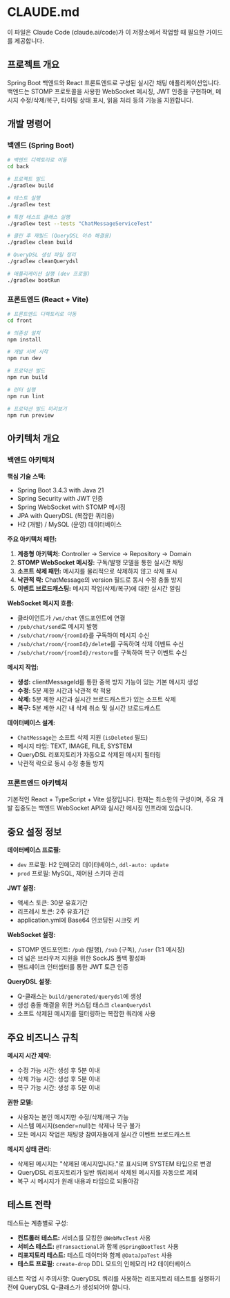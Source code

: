# CLAUDE.md

이 파일은 Claude Code (claude.ai/code)가 이 저장소에서 작업할 때 필요한 가이드를 제공합니다.

## 프로젝트 개요

Spring Boot 백엔드와 React 프론트엔드로 구성된 실시간 채팅 애플리케이션입니다. 백엔드는 STOMP 프로토콜을 사용한 WebSocket 메시징, JWT 인증을 구현하며, 메시지 수정/삭제/복구, 타이핑 상태 표시, 읽음 처리 등의 기능을 지원합니다.

## 개발 명령어

### 백엔드 (Spring Boot)
```bash
# 백엔드 디렉토리로 이동
cd back

# 프로젝트 빌드
./gradlew build

# 테스트 실행
./gradlew test

# 특정 테스트 클래스 실행
./gradlew test --tests "ChatMessageServiceTest"

# 클린 후 재빌드 (QueryDSL 이슈 해결용)
./gradlew clean build

# QueryDSL 생성 파일 정리
./gradlew cleanQuerydsl

# 애플리케이션 실행 (dev 프로필)
./gradlew bootRun
```

### 프론트엔드 (React + Vite)
```bash
# 프론트엔드 디렉토리로 이동
cd front

# 의존성 설치
npm install

# 개발 서버 시작
npm run dev

# 프로덕션 빌드
npm run build

# 린터 실행
npm run lint

# 프로덕션 빌드 미리보기
npm run preview
```

## 아키텍처 개요

### 백엔드 아키텍처

**핵심 기술 스택:**
- Spring Boot 3.4.3 with Java 21
- Spring Security with JWT 인증
- Spring WebSocket with STOMP 메시징
- JPA with QueryDSL (복잡한 쿼리용)
- H2 (개발) / MySQL (운영) 데이터베이스

**주요 아키텍처 패턴:**

1. **계층형 아키텍처:** Controller → Service → Repository → Domain
2. **STOMP WebSocket 메시징:** 구독/발행 모델을 통한 실시간 채팅
3. **소프트 삭제 패턴:** 메시지를 물리적으로 삭제하지 않고 삭제 표시
4. **낙관적 락:** ChatMessage의 version 필드로 동시 수정 충돌 방지
5. **이벤트 브로드캐스팅:** 메시지 작업(삭제/복구)에 대한 실시간 알림

**WebSocket 메시지 흐름:**
- 클라이언트가 `/ws/chat` 엔드포인트에 연결
- `/pub/chat/send`로 메시지 발행
- `/sub/chat/room/{roomId}`를 구독하여 메시지 수신
- `/sub/chat/room/{roomId}/delete`를 구독하여 삭제 이벤트 수신
- `/sub/chat/room/{roomId}/restore`를 구독하여 복구 이벤트 수신

**메시지 작업:**
- **생성:** clientMessageId를 통한 중복 방지 기능이 있는 기본 메시지 생성
- **수정:** 5분 제한 시간과 낙관적 락 적용
- **삭제:** 5분 제한 시간과 실시간 브로드캐스트가 있는 소프트 삭제
- **복구:** 5분 제한 시간 내 삭제 취소 및 실시간 브로드캐스트

**데이터베이스 설계:**
- `ChatMessage`는 소프트 삭제 지원 (`isDeleted` 필드)
- 메시지 타입: TEXT, IMAGE, FILE, SYSTEM
- QueryDSL 리포지토리가 자동으로 삭제된 메시지 필터링
- 낙관적 락으로 동시 수정 충돌 방지

### 프론트엔드 아키텍처

기본적인 React + TypeScript + Vite 설정입니다. 현재는 최소한의 구성이며, 주요 개발 집중도는 백엔드 WebSocket API와 실시간 메시징 인프라에 있습니다.

## 중요 설정 정보

**데이터베이스 프로필:**
- `dev` 프로필: H2 인메모리 데이터베이스, `ddl-auto: update`
- `prod` 프로필: MySQL, 제어된 스키마 관리

**JWT 설정:**
- 액세스 토큰: 30분 유효기간
- 리프레시 토큰: 2주 유효기간
- application.yml에 Base64 인코딩된 시크릿 키

**WebSocket 설정:**
- STOMP 엔드포인트: `/pub` (발행), `/sub` (구독), `/user` (1:1 메시징)
- 더 넓은 브라우저 지원을 위한 SockJS 폴백 활성화
- 핸드셰이크 인터셉터를 통한 JWT 토큰 인증

**QueryDSL 설정:**
- Q-클래스는 `build/generated/querydsl`에 생성
- 생성 충돌 해결을 위한 커스텀 태스크 `cleanQuerydsl`
- 소프트 삭제된 메시지를 필터링하는 복잡한 쿼리에 사용

## 주요 비즈니스 규칙

**메시지 시간 제약:**
- 수정 가능 시간: 생성 후 5분 이내
- 삭제 가능 시간: 생성 후 5분 이내
- 복구 가능 시간: 생성 후 5분 이내

**권한 모델:**
- 사용자는 본인 메시지만 수정/삭제/복구 가능
- 시스템 메시지(sender=null)는 삭제나 복구 불가
- 모든 메시지 작업은 채팅방 참여자들에게 실시간 이벤트 브로드캐스트

**메시지 상태 관리:**
- 삭제된 메시지는 "삭제된 메시지입니다."로 표시되며 SYSTEM 타입으로 변경
- QueryDSL 리포지토리가 일반 쿼리에서 삭제된 메시지를 자동으로 제외
- 복구 시 메시지가 원래 내용과 타입으로 되돌아감

## 테스트 전략

테스트는 계층별로 구성:
- **컨트롤러 테스트:** 서비스를 모킹한 `@WebMvcTest` 사용
- **서비스 테스트:** `@Transactional`과 함께 `@SpringBootTest` 사용
- **리포지토리 테스트:** 테스트 데이터와 함께 `@DataJpaTest` 사용
- **테스트 프로필:** `create-drop` DDL 모드의 인메모리 H2 데이터베이스

테스트 작업 시 주의사항: QueryDSL 쿼리를 사용하는 리포지토리 테스트를 실행하기 전에 QueryDSL Q-클래스가 생성되어야 합니다.
